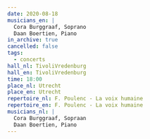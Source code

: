 ```yaml
---
date: 2020-08-18
musicians_en: |
  Cora Burggraaf, Soprano
  Daan Boertien, Piano
in_archive: true
cancelled: false
tags:
  - concerts
hall_nl: TivoliVredenburg
hall_en: TivoliVredenburg
time: 18:00
place_nl: Utrecht
place_en: Utrecht
repertoire_nl: F. Poulenc - La voix humaine
repertoire_en: F. Poulenc - La voix humaine
musicians_nl: |
  Cora Burggraaf, Sopraan
  Daan Boertien, Piano
---
```

